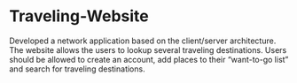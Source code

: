 # Traveling-Website

Developed a network application based on the client/server
architecture. The website allows the users to lookup several
traveling destinations. Users should be allowed to create an
account, add places to their “want-to-go list” and search for
traveling destinations.
